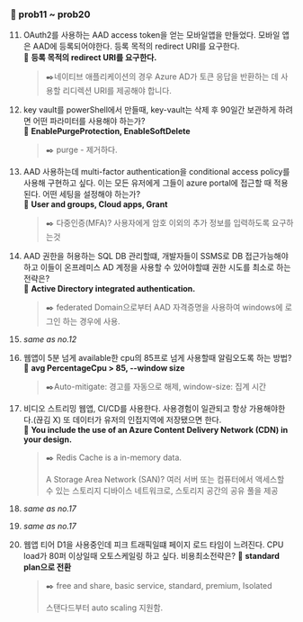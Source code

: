 ### 💯 prob11 ~ prob20

11.  OAuth2를 사용하는 AAD access token을 얻는 모바일앱을 만들었다. 모바일 앱은 AAD에 등록되어야한다. 등록 목적의 redirect URI를 요구한다.    
   🔔 **등록 목적의 redirect URI를 요구한다.**   
      > :black_nib:네이티브 애플리케이션의 경우 Azure AD가 토큰 응답을 반환하는 데 사용할 리디렉션 URI를 제공해야 합니다. 
12. key vault를 powerShell에서 만들때, key-vault는 삭제 후 90일간 보관하게 하려면 어떤 파라미터를 사용해야 하는가?  
   🔔 **EnablePurgeProtection, EnableSoftDelete**  
      > :black_nib: purge - 제거하다.
13. AAD 사용하는데 multi-factor authentication을 conditional access policy를 사용해 구현하고 싶다. 이는 모든 유저에게 그들이 azure portal에 접근할 때 적용된다. 어떤 세팅을 설정해야 하는가?    
    🔔 **User and groups, Cloud apps, Grant** 
    > :black_nib: 다중인증(MFA)? 사용자에게 암호 이외의 추가 정보를 입력하도록 요구하는것
14. AAD 권한을 허용하는 SQL DB 관리할떄, 개발자들이 SSMS로 DB 접근가능해야하고 이들이 온프레미스 AD 계정을 사용할 수 있어야할떄 권한 시도를 최소로 하는 전략은?    
    🔔 **Active Directory integrated authentication.**  
      > :black_nib: federated Domain으로부터 AAD 자격증명을 사용하여 windows에 로그인 하는 경우에 사용.
15. *same as no.12*
16. 웹앱이 5분 넘게 available한 cpu의 85프로 넘게 사용할때 알림오도록 하는 방법?   
    🔔 **avg PercentageCpu > 85, --window size**  
    > ✒️Auto-mitigate: 경고를 자동으로 해제, window-size: 집계 시간 

17. 비디오 스트리밍 웹앱, CI/CD를 사용한다. 사용경험이 일관되고 항상 가용해야한다.(끊김 X) 또 데이터가 유저의 인접지역에 저장됐으면 한다.    
    🔔 **You include the use of an Azure Content Delivery Network (CDN) in your design.**  
      > :black_nib: Redis Cache is a in-memory data.
      >
      > A Storage Area Network (SAN)? 여러 서버 또는 컴퓨터에서 액세스할 수 있는 스토리지 디바이스 네트워크로, 스토리지 공간의 공유 풀을 제공  
18. *same as no.17*
19. *same as no.17*
20. 웹앱 티어 D1을 사용중인데 피크 트래픽일떄 페이지 로드 타임이 느려진다. CPU load가 80퍼 이상일때 오토스케일링 하고 싶다. 비용최소전략은?
    🔔 **standard plan으로 전환**  
      > :black_nib: free and share, basic service, standard, premium, Isolated 
      >
      > 스탠다드부터 auto scaling 지원함.
